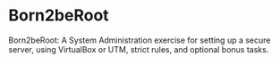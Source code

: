 # Born2beRoot
Born2beRoot: A System Administration exercise for setting up a secure server, using VirtualBox or UTM, strict rules, and optional bonus tasks.
